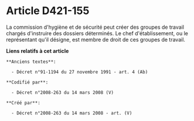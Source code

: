 # Article D421-155

La commission d'hygiène et de sécurité peut créer des groupes de travail chargés d'instruire des dossiers déterminés. Le chef
d'établissement, ou le représentant qu'il désigne, est membre de droit de ces groupes de travail.

**Liens relatifs à cet article**

	**Anciens textes**:

	  - Décret n°91-1194 du 27 novembre 1991 - art. 4 (Ab)

	**Codifié par**:

	  - Décret n°2008-263 du 14 mars 2008 (V)

	**Créé par**:

	  - Décret n°2008-263 du 14 mars 2008 - art. (V)
